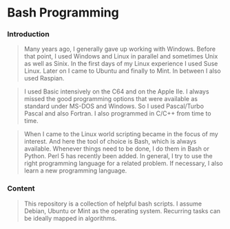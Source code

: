 # Bash Programming

### Introduction

> Many years ago, I generally gave up working with Windows. Before that point, I used Windows and Linux in parallel and sometimes Unix as well as Sinix. In the first days of my Linux experience I used Suse Linux. Later on I came to Ubuntu and finally to Mint. In between I also used Raspian.

> I used Basic intensively on the C64 and on the Apple IIe. I always missed the good programming options that were available as standard under MS-DOS and Windows. So I used Pascal/Turbo Pascal and also Fortran. I also programmed in C/C++ from time to time.

> When I came to the Linux world scripting became in the focus of my interest. And here the tool of choice is Bash, which is always available. Whenever things need to be done, I do them in Bash or Python. Perl 5 has recently been added. In general, I try to use the right programming language for a related problem. If necessary, I also learn a new programming language.

### Content

> This repository is a collection of helpful bash scripts. I assume Debian, Ubuntu or Mint as the operating system. Recurring tasks can be ideally mapped in algorithms.

